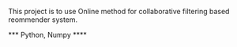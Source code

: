This project is to use Online method for collaborative filtering based reommender system.

*** Python, Numpy ****
